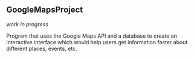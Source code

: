 ## GoogleMapsProject
*work in progress*

Program that uses the Google Maps API and a database to create an interactive interface which would help users get information
faster about different places, events, etc.
